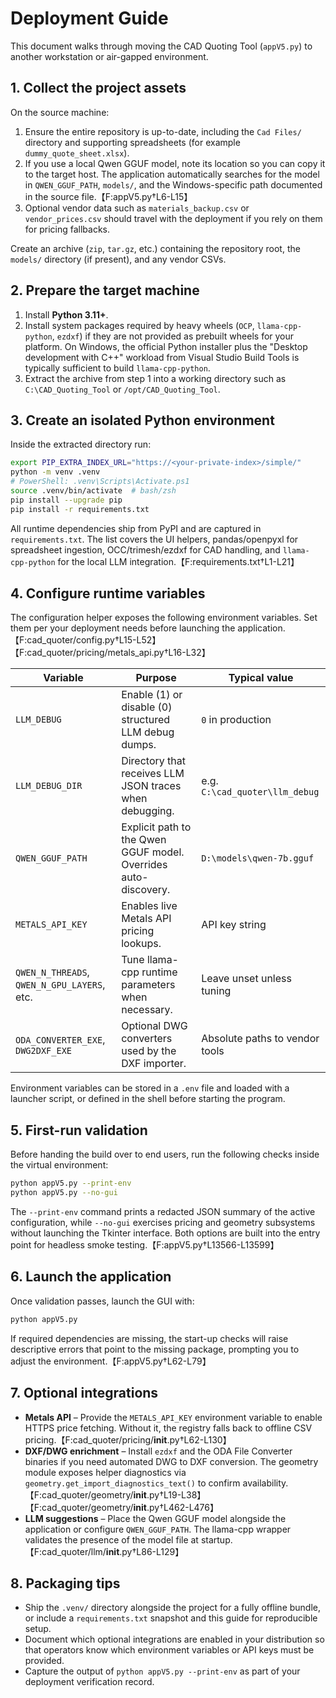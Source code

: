 # Deployment Guide

This document walks through moving the CAD Quoting Tool (`appV5.py`) to another
workstation or air-gapped environment.

## 1. Collect the project assets

On the source machine:

1. Ensure the entire repository is up-to-date, including the `Cad Files/`
directory and supporting spreadsheets (for example
`dummy_quote_sheet.xlsx`).
2. If you use a local Qwen GGUF model, note its location so you can copy it to
the target host. The application automatically searches for the model in
`QWEN_GGUF_PATH`, `models/`, and the Windows-specific path documented in the
source file.【F:appV5.py†L6-L15】
3. Optional vendor data such as `materials_backup.csv` or `vendor_prices.csv`
should travel with the deployment if you rely on them for pricing fallbacks.

Create an archive (`zip`, `tar.gz`, etc.) containing the repository root, the
`models/` directory (if present), and any vendor CSVs.

## 2. Prepare the target machine

1. Install **Python 3.11+**.
2. Install system packages required by heavy wheels (`OCP`, `llama-cpp-python`,
   `ezdxf`) if they are not provided as prebuilt wheels for your platform. On
   Windows, the official Python installer plus the "Desktop development with C++"
   workload from Visual Studio Build Tools is typically sufficient to build
   `llama-cpp-python`.
3. Extract the archive from step 1 into a working directory such as
   `C:\CAD_Quoting_Tool` or `/opt/CAD_Quoting_Tool`.

## 3. Create an isolated Python environment

Inside the extracted directory run:

```bash
export PIP_EXTRA_INDEX_URL="https://<your-private-index>/simple/"
python -m venv .venv
# PowerShell: .venv\Scripts\Activate.ps1
source .venv/bin/activate  # bash/zsh
pip install --upgrade pip
pip install -r requirements.txt
```

All runtime dependencies ship from PyPI and are captured in
`requirements.txt`. The list covers the UI helpers, pandas/openpyxl for
spreadsheet ingestion, OCC/trimesh/ezdxf for CAD handling, and
`llama-cpp-python` for the local LLM integration.【F:requirements.txt†L1-L21】

## 4. Configure runtime variables

The configuration helper exposes the following environment variables. Set them
per your deployment needs before launching the application.【F:cad_quoter/config.py†L15-L52】【F:cad_quoter/pricing/metals_api.py†L16-L32】

| Variable | Purpose | Typical value |
| --- | --- | --- |
| `LLM_DEBUG` | Enable (1) or disable (0) structured LLM debug dumps. | `0` in production |
| `LLM_DEBUG_DIR` | Directory that receives LLM JSON traces when debugging. | e.g. `C:\cad_quoter\llm_debug` |
| `QWEN_GGUF_PATH` | Explicit path to the Qwen GGUF model. Overrides auto-discovery. | `D:\models\qwen-7b.gguf` |
| `METALS_API_KEY` | Enables live Metals API pricing lookups. | API key string |
| `QWEN_N_THREADS`, `QWEN_N_GPU_LAYERS`, etc. | Tune llama-cpp runtime parameters when necessary. | Leave unset unless tuning |
| `ODA_CONVERTER_EXE`, `DWG2DXF_EXE` | Optional DWG converters used by the DXF importer. | Absolute paths to vendor tools |

Environment variables can be stored in a `.env` file and loaded with a launcher
script, or defined in the shell before starting the program.

## 5. First-run validation

Before handing the build over to end users, run the following checks inside the
virtual environment:

```bash
python appV5.py --print-env
python appV5.py --no-gui
```

The `--print-env` command prints a redacted JSON summary of the active
configuration, while `--no-gui` exercises pricing and geometry subsystems
without launching the Tkinter interface. Both options are built into the entry
point for headless smoke testing.【F:appV5.py†L13566-L13599】

## 6. Launch the application

Once validation passes, launch the GUI with:

```bash
python appV5.py
```

If required dependencies are missing, the start-up checks will raise descriptive
errors that point to the missing package, prompting you to adjust the
environment.【F:appV5.py†L62-L79】

## 7. Optional integrations

* **Metals API** – Provide the `METALS_API_KEY` environment variable to enable
  HTTPS price fetching. Without it, the registry falls back to offline CSV
  pricing.【F:cad_quoter/pricing/__init__.py†L62-L130】
* **DXF/DWG enrichment** – Install `ezdxf` and the ODA File Converter binaries if
  you need automated DWG to DXF conversion. The geometry module exposes helper
  diagnostics via `geometry.get_import_diagnostics_text()` to confirm availability.【F:cad_quoter/geometry/__init__.py†L19-L38】【F:cad_quoter/geometry/__init__.py†L462-L476】
* **LLM suggestions** – Place the Qwen GGUF model alongside the application or
  configure `QWEN_GGUF_PATH`. The llama-cpp wrapper validates the presence of the
  model file at startup.【F:cad_quoter/llm/__init__.py†L86-L129】

## 8. Packaging tips

* Ship the `.venv/` directory alongside the project for a fully offline bundle,
  or include a `requirements.txt` snapshot and this guide for reproducible setup.
* Document which optional integrations are enabled in your distribution so that
  operators know which environment variables or API keys must be provided.
* Capture the output of `python appV5.py --print-env` as part of your deployment
  verification record.
